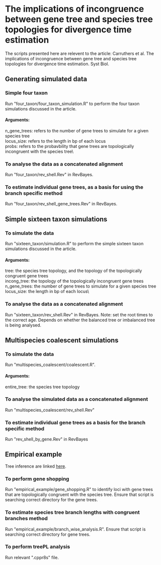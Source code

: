 # The implications of incongruence between gene tree and species tree topologies for divergence time estimation

The scripts presented here are relevent to the article: Carruthers et al. The implications of incongruence between gene tree and species tree topologies for divergence time estimation. Syst Biol.  

## Generating simulated data
### Simple four taxon
Run "four_taxon/four_taxon_simulation.R" to perform the four taxon simulations discussed in the article.
#### Arguments: 
n_gene_trees: refers to the number of gene trees to simulate for a given species tree\
locus_size: refers to the length in bp of each locus\
probs: refers to the probavbility that gene trees are topologically incongruent with the species tree\






### To analyse the data as a concatenated alignment
Run "four_taxon/rev_shell.Rev" in RevBayes. 

### To estimate individual gene trees, as a basis for using the branch specific method 
Run "four_taxon/rev_shell_gene_trees.Rev" in RevBayes.


## Simple sixteen taxon simulations

### To simulate the data
Run "sixteen_taxon/simulation.R" to perform the simple sixteen taxon simulations discussed in the article.
#### Arguments:
tree: the species tree topology, and the topology of the topologically congruent gene trees\
incong_tree: the topology of the topologically incongruent gene trees\
n_gene_trees: the number of gene trees to simulate for a given species tree\
locus_size: the length in bp of each locus\

### To analyse the data as a concatenated alignment
Run "sixteen_taxon/rev_shell.Rev" in RevBayes. Note: set the root times to the correct age. Depends on whether the balanced tree or imbalanced tree is being analysed.


## Multispecies coalescent simulations

### To simulate the data
Run "multispecies_coalescent/coalescent.R". 
#### Arguments:
entire_tree: the species tree topology

### To analyse the simulated data as a concatenated alignment
Run "multispecies_coalescent/rev_shell.Rev"

### To estimate individual gene trees as a basis for the branch specific method
Run "rev_shell_by_gene.Rev" in RevBayes


## Empirical example

Tree inference are linked [here](https://github.com/pebgroup/Seed_Plant_BackBone).  

### To perform gene shopping
Run "empirical_example/gene_shopping.R" to identify loci with gene trees that are topologically congruent with the species tree. Ensure that script is searching correct directory for the gene trees.

### To estimate species tree branch lengths with congruent branches method
Run "empirical_example/branch_wise_analysis.R". Ensure that script is searching correct directory for gene trees. 

### To perform treePL analysis
Run relevant ".cppr8s" file. 

























